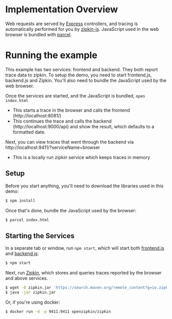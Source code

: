 # Implementation Overview

Web requests are served by [Express](http://expressjs.com/) controllers, and tracing is automatically performed for you by [zipkin-js](https://github.com/openzipkin/zipkin-js). JavaScript used in the web browser is bundled with [parcel](https://parceljs.org/).

# Running the example
This example has two services: frontend and backend. They both report trace data to zipkin. To setup the demo, you need to start frontend.js, backend.js and Zipkin. You'll also need to bundle the JavaScript used by the web browser.

Once the services are started, and the JavaScript is bundled, `open index.html`
* This starts a trace in the browser and calls the frontend (http://localhost:8081/)
* This continues the trace and calls the backend (http://localhost:9000/api) and show the result, which defaults to a formatted date.

Next, you can view traces that went through the backend via http://localhost:9411/?serviceName=browser
* This is a locally run zipkin service which keeps traces in memory

## Setup

Before you start anything, you'll need to download the libraries used in this demo:
```bash
$ npm install
```

Once that's done, bundle the JavaScript used by the browser:
```bash
$ parcel index.html
```

## Starting the Services
In a separate tab or window, run `npm start`, which will start both [frontend.js](./frontend.js) and [backend.js](./backend.js):
```bash
$ npm start
```

Next, run [Zipkin](http://zipkin.io/), which stores and queries traces reported by the browser and above services.

```bash
$ wget -O zipkin.jar 'https://search.maven.org/remote_content?g=io.zipkin.java&a=zipkin-server&v=LATEST&c=exec'
$ java -jar zipkin.jar
```

Or, if you're using docker:

```bash
$ docker run -d -p 9411:9411 openzipkin/zipkin
```
